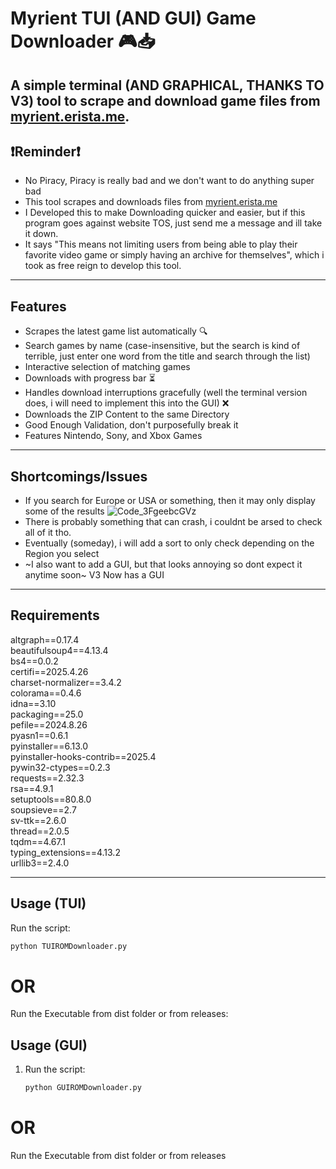 # Myrient TUI (AND GUI) Game Downloader 🎮📥
A simple terminal (AND GRAPHICAL, THANKS TO V3) tool to scrape and download game files from [myrient.erista.me](https://myrient.erista.me).
---
## ❗Reminder❗

- No Piracy, Piracy is really bad and we don't want to do anything super bad
- This tool scrapes and downloads files from [myrient.erista.me](https://myrient.erista.me)
- I Developed this to make Downloading quicker and easier, but if this program goes against website TOS, just send me a message and ill take it down.
- It says "This means not limiting users from being able to play their favorite video game or simply having an archive for themselves", which i took as free reign to develop this tool.
---
## Features

- Scrapes the latest game list automatically 🔍  
- Search games by name (case-insensitive, but the search is kind of terrible, just enter one word from the title and search through the list)  
- Interactive selection of matching games  
- Downloads with progress bar ⏳  
- Handles download interruptions gracefully (well the terminal version does, i will need to implement this into the GUI) ❌  
- Downloads the ZIP Content to the same Directory
- Good Enough Validation, don't purposefully break it
- Features Nintendo, Sony, and Xbox Games

---

## Shortcomings/Issues

- If you search for Europe or USA or something, then it may only display some of the results
![Code_3FgeebcGVz](https://github.com/user-attachments/assets/2b8d3337-9d60-4cac-a6d3-7d1f7b741499)
-  There is probably something that can crash, i couldnt be arsed to check all of it tho.
-  Eventually (someday), i will add a sort to only check depending on the Region you select
-  ~I also want to add a GUI, but that looks annoying so dont expect it anytime soon~ V3 Now has a GUI


---

## Requirements

altgraph==0.17.4  
beautifulsoup4==4.13.4  
bs4==0.0.2  
certifi==2025.4.26  
charset-normalizer==3.4.2  
colorama==0.4.6  
idna==3.10  
packaging==25.0  
pefile==2024.8.26  
pyasn1==0.6.1  
pyinstaller==6.13.0  
pyinstaller-hooks-contrib==2025.4  
pywin32-ctypes==0.2.3  
requests==2.32.3  
rsa==4.9.1  
setuptools==80.8.0  
soupsieve==2.7  
sv-ttk==2.6.0  
thread==2.0.5  
tqdm==4.67.1  
typing_extensions==4.13.2  
urllib3==2.4.0 

---

## Usage (TUI)

Run the script:

   ```bash
   python TUIROMDownloader.py
   ```

# OR

Run the Executable from dist folder or from releases:

## Usage (GUI)
1. Run the script:

   ```bash
   python GUIROMDownloader.py
   ```
   
# OR

Run the Executable from dist folder or from releases
